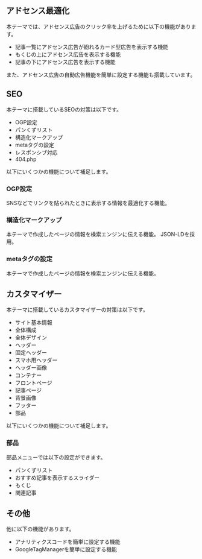 ## アドセンス最適化
本テーマでは、アドセンス広告のクリック率を上げるために以下の機能があります。
- 記事一覧にアドセンス広告が紛れるカード型広告を表示する機能
- もくじの上にアドセンス広告を表示する機能
- 記事の下にアドセンス広告を表示する機能

また、アドセンス広告の自動広告機能を簡単に設定する機能も搭載しています。

## SEO
本テーマに搭載しているSEOの対策は以下です。
- OGP設定
- パンくずリスト
- 構造化マークアップ
- metaタグの設定
- レスポンシブ対応
- 404.php

以下にいくつかの機能について補足します。

### OGP設定
SNSなどでリンクを貼られたときに表示する情報を最適化する機能。

### 構造化マークアップ
本テーマで作成したページの情報を検索エンジンに伝える機能。
JSON-LDを採用。

### metaタグの設定
本テーマで作成したページの情報を検索エンジンに伝える機能。

## カスタマイザー
本テーマに搭載しているカスタマイザーの対策は以下です。
- サイト基本情報
- 全体構成
- 全体デザイン
- ヘッダー
- 固定ヘッダー
- スマホ用ヘッダー
- ヘッダー画像
- コンテナー
- フロントページ
- 記事ページ
- 背景画像
- フッター
- 部品

以下にいくつかの機能について補足します。

### 部品
部品メニューでは以下の設定ができます。
- パンくずリスト
- おすすめ記事を表示するスライダー
- もくじ
- 関連記事

## その他
他に以下の機能があります。
- アナリティクスコードを簡単に設定する機能
- GoogleTagManagerを簡単に設定する機能
